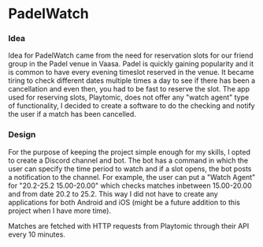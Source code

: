 # PadelWatch

### Idea
Idea for PadelWatch came from the need for reservation slots for our friend group in the Padel venue in Vaasa.
Padel is quickly gaining popularity and it is common to have every evening timeslot reserved in the venue.
It became tiring to check different dates multiple times a day to see if there has been a cancellation and even then, you had to be fast to reserve the slot.
The app used for reserving slots, Playtomic, does not offer any "watch agent" type of functionality, I decided to create a software to do the checking and notify the user if a match has been cancelled.

### Design
For the purpose of keeping the project simple enough for my skills, I opted to create a Discord channel and bot. The bot has a command in which the user can specify the time period to watch and if a slot opens, the bot posts a notification to the channel. For example, the user can put a "Watch Agent" for "20.2-25.2 15.00-20.00" which checks matches inbetween 15.00-20.00 and from date 20.2 to 25.2. This way I did not have to create any applications for both Android and iOS (might be a future addition to this project when I have more time).

Matches are fetched with HTTP requests from Playtomic through their API every 10 minutes.
